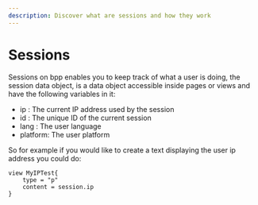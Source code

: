 ```yaml
---
description: Discover what are sessions and how they work
---
```


# Sessions

Sessions on bpp enables you to keep track of what a user is doing, the session data object, is a data object accessible inside pages or views and have the following variables in it:

* ip : The current IP address used by the session
* id : The unique ID of the current session
* lang : The user language
* platform: The user platform

So for example if you would like to create a text displaying the user ip address you could do:

```
view MyIPTest{
    type = "p"
    content = session.ip
}
```
